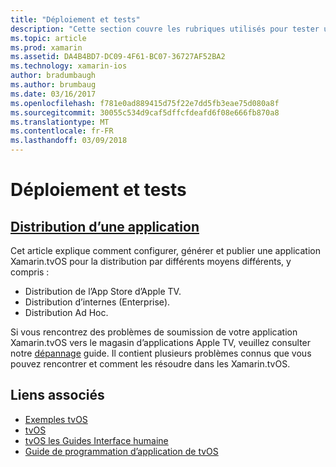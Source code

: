 ```yaml
---
title: "Déploiement et tests"
description: "Cette section couvre les rubriques utilisés pour tester une application et la manière de le distribuer. Rubriques incluent des éléments tels que les outils utilisés pour le débogage, le déploiement pour les testeurs et comment publier une application sur l’App Store d’Apple TV."
ms.topic: article
ms.prod: xamarin
ms.assetid: DA4B4BD7-DC09-4F61-BC07-36727AF52BA2
ms.technology: xamarin-ios
author: bradumbaugh
ms.author: brumbaug
ms.date: 03/16/2017
ms.openlocfilehash: f781e0ad889415d75f22e7dd5fb3eae75d080a8f
ms.sourcegitcommit: 30055c534d9caf5dffcfdeafd6f08e666fb870a8
ms.translationtype: MT
ms.contentlocale: fr-FR
ms.lasthandoff: 03/09/2018
---
```

# <a name="deployment-and-testing"></a>Déploiement et tests

## <a name="app-distributioniostvosdeploy-testapp-distributionindexmd"></a>[Distribution d’une application](~/ios/tvos/deploy-test/app-distribution/index.md)

Cet article explique comment configurer, générer et publier une application Xamarin.tvOS pour la distribution par différents moyens différents, y compris :

- Distribution de l’App Store d’Apple TV.
- Distribution d’internes (Enterprise).
- Distribution Ad Hoc.

Si vous rencontrez des problèmes de soumission de votre application Xamarin.tvOS vers le magasin d’applications Apple TV, veuillez consulter notre [dépannage](~/ios/tvos/troubleshooting.md) guide. Il contient plusieurs problèmes connus que vous pouvez rencontrer et comment les résoudre dans les Xamarin.tvOS.

## <a name="related-links"></a>Liens associés

- [Exemples tvOS](https://developer.xamarin.com/samples/tvos/all/)
- [tvOS](https://developer.apple.com/tvos/)
- [tvOS les Guides Interface humaine](https://developer.apple.com/tvos/human-interface-guidelines/)
- [Guide de programmation d’application de tvOS](https://developer.apple.com/library/prerelease/tvos/documentation/General/Conceptual/AppleTV_PG/)
